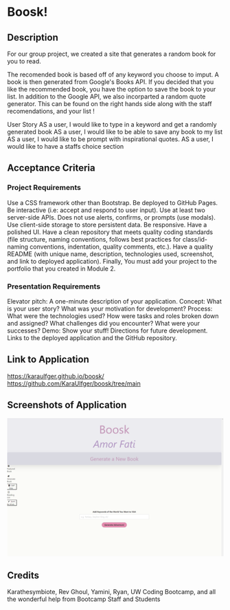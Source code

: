 # Boosk!

## Description
For our group project, we created a site that generates a random book for you to read.

The recomended book is based off of any keyword you choose to imput.
A book is then generated from Google's Books API.
If you decided that you like the recommended book, you have the option to save the book to your list.
In addition to the Google API, we also incorparted a random quote generator.
This can be found on the right hands side along with the staff recomendations, and your list !

User Story
AS a user, I would like to type in a keyword and get a randomly generated book
AS a user, I would like to be able to save any book to my list
AS a user, I would like to be prompt with inspirational quotes.
AS a user, I would like to have a staffs choice section


## Acceptance Criteria

### Project Requirements

Use a CSS framework other than Bootstrap.
Be deployed to GitHub Pages.
Be interactive (i.e: accept and respond to user input).
Use at least two server-side APIs.
Does not use alerts, confirms, or prompts (use modals).
Use client-side storage to store persistent data.
Be responsive.
Have a polished UI.
Have a clean repository that meets quality coding standards (file structure, naming conventions, follows best practices for class/id-naming conventions, indentation, quality comments, etc.).
Have a quality README (with unique name, description, technologies used, screenshot, and link to deployed application).
Finally, You must add your project to the portfolio that you created in Module 2.

### Presentation Requirements

Elevator pitch: A one-minute description of your application.
Concept: What is your user story? What was your motivation for development?
Process: What were the technologies used? How were tasks and roles broken down and assigned? What challenges did you encounter? What were your successes?
Demo: Show your stuff!
Directions for future development.
Links to the deployed application and the GitHub repository.

## Link to Application
https://karaulfger.github.io/boosk/
https://github.com/KaraUlfger/boosk/tree/main

## Screenshots of Application 
![Screenshot of App](/assets/images/boosk.png)

## Credits
Karathesymbiote, Rev Ghoul, Yamini, Ryan, UW Coding Bootcamp, and all the wonderful help from Bootcamp Staff and Students
